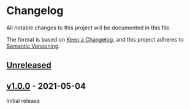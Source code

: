# Changelog

All notable changes to this project will be documented in this file.

The format is based on [Keep a Changelog](https://keepachangelog.com/en/1.0.0/),
and this project adheres to [Semantic Versioning](https://semver.org/spec/v2.0.0.html).

## [Unreleased]

## [v1.0.0] - 2021-05-04

Initial release

[Unreleased]: https://github.com/sstallion/vimwiki-cli/compare/v1.0.0...HEAD
[v1.0.0]: https://github.com/sstallion/vimwiki-cli/releases/tag/v1.0.0
